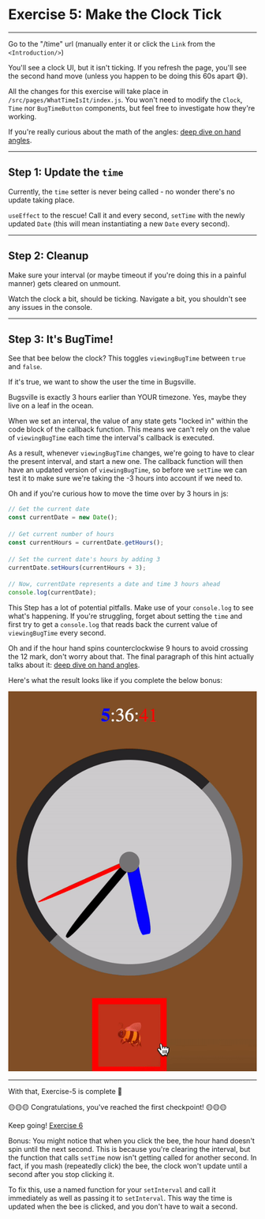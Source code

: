 # Exercise 5: Make the Clock Tick

---

Go to the "/time" url (manually enter it or click the `Link` from the `<Introduction/>`)

You'll see a clock UI, but it isn't ticking.  If you refresh the page, you'll see the second hand move (unless you happen to be doing this 60s apart 😅).

All the changes for this exercise will take place in `/src/pages/WhatTimeIsIt/index.js`.  You won't need to modify the `Clock`, `Time` nor `BugTimeButton` components, but feel free to investigate how they're working.

If you're really curious about the math of the angles: [deep dive on hand angles](./hints/e5h1.md).

---

## Step 1: Update the `time`

Currently, the `time` setter is never being called - no wonder there's no update taking place.

`useEffect` to the rescue!  Call it and every second, `setTime` with the newly updated `Date` (this will mean instantiating a new `Date` every second).

---

## Step 2: Cleanup

Make sure your interval (or maybe timeout if you're doing this in a painful manner) gets cleared on unmount.

Watch the clock a bit, should be ticking.  Navigate a bit, you shouldn't see any issues in the console.

---

## Step 3: It's BugTime!

See that bee below the clock?  This toggles `viewingBugTime` between `true` and `false`.

If it's true, we want to show the user the time in Bugsville.

Bugsville is exactly 3 hours earlier than YOUR timezone.  Yes, maybe they live on a leaf in the ocean.

When we set an interval, the value of any state gets "locked in" within the code block of the callback function. This means we can't rely on the value of `viewingBugTime` each time the interval's callback is executed.

As a result, whenever `viewingBugTime` changes, we're going to have to clear the present interval, and start a new one.  The callback function will then have an updated version of `viewingBugTime`, so before we `setTime` we can test it to make sure we're taking the -3 hours into account if we need to.

Oh and if you're curious how to move the time over by 3 hours in js:

```js
// Get the current date
const currentDate = new Date();

// Get current number of hours
const currentHours = currentDate.getHours();

// Set the current date's hours by adding 3
currentDate.setHours(currentHours + 3);

// Now, currentDate represents a date and time 3 hours ahead
console.log(currentDate);
```

This Step has a lot of potential pitfalls.  Make use of your `console.log` to see what's happening.  If you're struggling, forget about setting the `time` and first try to get a `console.log` that reads back the current value of `viewingBugTime` every second.

Oh and if the hour hand spins counterclockwise 9 hours to avoid crossing the 12 mark, don't worry about that. The final paragraph of this hint actually talks about it: [deep dive on hand angles](./hints/e5h1.md).

Here's what the result looks like if you complete the below bonus:

![the working clock](./assets/clock.gif)

---

With that, Exercise-5 is complete 🎉

🟡🟡🟡 Congratulations, you've reached the first checkpoint! 🟡🟡🟡

Keep going! [Exercise 6](./exercise-6.md)

Bonus: You might notice that when you click the bee, the hour hand doesn't spin until the next second.  This is because you're clearing the interval, but the function that calls `setTime` now isn't getting called for another second.  In fact, if you mash (repeatedly click) the bee, the clock won't update until a second after you stop clicking it.

To fix this, use a named function for your `setInterval` and call it immediately as well as passing it to `setInterval`.  This way the time is updated when the bee is clicked, and you don't have to wait a second.